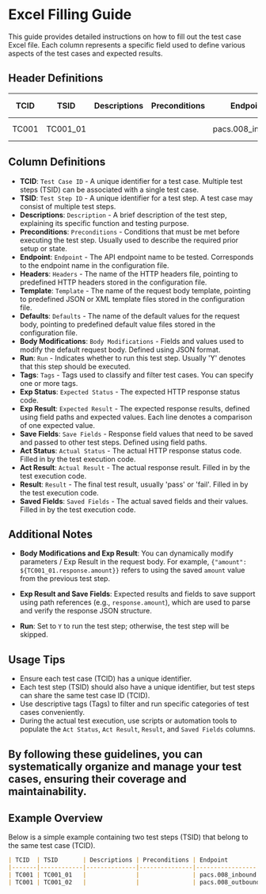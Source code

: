 # Excel Filling Guide

This guide provides detailed instructions on how to fill out the test case Excel file. Each column represents a specific field used to define various aspects of the test cases and expected results.

## Header Definitions

| TCID | TSID | Descriptions | Preconditions | Endpoint | Headers | Template | Defaults | Body Modifications | Run | Tags | Exp Status | Exp Result | Save Fields | Act Status | Act Result | Result | Saved Fields |
|------|------|--------------|----------------|----------|---------|----------|----------|--------------------|-----|------|-------------|--------------|--------------|------------|------------|---------|----------------|
| TC001 | TC001_01 | | | pacs.008_inbound | default | pacs.008_in | pacs.008_in_def | {"amount": 100} | Y | tag1 | 200 | response.amount=100 | response.amount | 200 | response.amount:pass | pass | response.amount=100 |

## Column Definitions

- **TCID**: `Test Case ID` - A unique identifier for a test case. Multiple test steps (TSID) can be associated with a single test case.
- **TSID**: `Test Step ID` - A unique identifier for a test step. A test case may consist of multiple test steps.
- **Descriptions**: `Description` - A brief description of the test step, explaining its specific function and testing purpose.
- **Preconditions**: `Preconditions` - Conditions that must be met before executing the test step. Usually used to describe the required prior setup or state.
- **Endpoint**: `Endpoint` - The API endpoint name to be tested. Corresponds to the endpoint name in the configuration file.
- **Headers**: `Headers` - The name of the HTTP headers file, pointing to predefined HTTP headers stored in the configuration file.
- **Template**: `Template` - The name of the request body template, pointing to predefined JSON or XML template files stored in the configuration file.
- **Defaults**: `Defaults` - The name of the default values for the request body, pointing to predefined default value files stored in the configuration file.
- **Body Modifications**: `Body Modifications` - Fields and values used to modify the default request body. Defined using JSON format.
- **Run**: `Run` - Indicates whether to run this test step. Usually 'Y' denotes that this step should be executed.
- **Tags**: `Tags` - Tags used to classify and filter test cases. You can specify one or more tags.
- **Exp Status**: `Expected Status` - The expected HTTP response status code.
- **Exp Result**: `Expected Result` - The expected response results, defined using field paths and expected values. Each line denotes a comparison of one expected value.
- **Save Fields**: `Save Fields` - Response field values that need to be saved and passed to other test steps. Defined using field paths.
- **Act Status**: `Actual Status` - The actual HTTP response status code. Filled in by the test execution code.
- **Act Result**: `Actual Result` - The actual response result. Filled in by the test execution code.
- **Result**: `Result` - The final test result, usually 'pass' or 'fail'. Filled in by the test execution code.
- **Saved Fields**: `Saved Fields` - The actual saved fields and their values. Filled in by the test execution code.

## Additional Notes

- **Body Modifications and Exp Result**: You can dynamically modify parameters / Exp Result in the request body. For example, `{"amount": ${TC001_01.response.amount}}` refers to using the saved `amount` value from the previous test step.
  
- **Exp Result and Save Fields**: Expected results and fields to save support using path references (e.g., `response.amount`), which are used to parse and verify the response JSON structure.
  
- **Run**: Set to `Y` to run the test step; otherwise, the test step will be skipped.

## Usage Tips

- Ensure each test case (TCID) has a unique identifier.
- Each test step (TSID) should also have a unique identifier, but test steps can share the same test case ID (TCID).
- Use descriptive tags (Tags) to filter and run specific categories of test cases conveniently.
- During the actual test execution, use scripts or automation tools to populate the `Act Status`, `Act Result`, `Result`, and `Saved Fields` columns.

By following these guidelines, you can systematically organize and manage your test cases, ensuring their coverage and maintainability.
---

## Example Overview

Below is a simple example containing two test steps (TSID) that belong to the same test case (TCID).

```markdown
| TCID  | TSID       | Descriptions | Preconditions | Endpoint        | Headers | Template    | Defaults      | Body Modifications               | Run | Tags | Exp Status | Exp Result                                    | Save Fields                  | Act Status | Act Result                   | Result | Saved Fields              |
|-------|------------|--------------|---------------|-----------------|---------|-------------|---------------|----------------------------------|-----|------|------------|---------------------------------------------|------------------------------|------------|------------------------------|--------|----------------------------|
| TC001 | TC001_01   |              |               | pacs.008_inbound| default | pacs.008_in | pacs.008_in_def| {"amount": 100}                  | Y   | tag1 | 200        | response.amount=100                         | response.amount              | 200        | response.amount:pass         | pass   | response.amount=100        |
| TC001 | TC001_02   |              |               | pacs.008_outbound| default| pacs.008_out| pacs.008_out_def| {"amount": ${TC001_01.response.amount}} | Y   | tag1 | 200        | response.amount=${TC001_01.response.amount} | response.amount              | 200        | response.amount:fail         | fail   | response.amount=100.0      |